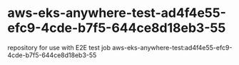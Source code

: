 # aws-eks-anywhere-test-ad4f4e55-efc9-4cde-b7f5-644ce8d18eb3-55
repository for use with E2E test job aws-eks-anywhere-test:ad4f4e55-efc9-4cde-b7f5-644ce8d18eb3-55
